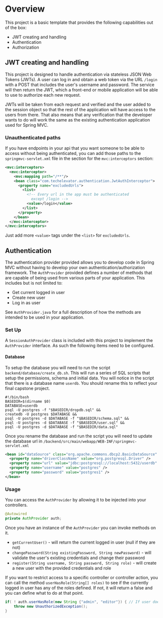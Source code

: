 # Overview

This project is a basic template that provides the following capabilities out of the box:

* JWT creating and handling
* Authentication
* Authorization

## JWT creating and handling

This project is designed to handle authentication via stateless JSON Web Tokens (JWTs). A user can log in and obtain a web token via the URL `/login` with a POST that includes the user's username and password. The service will then return the JWT, which a front-end or mobile application will be able to use to authorize each new request.

JWTs will be taken from each request and verified and the user added to the session object so that the rest of the application will have access to the users from there. That also means that any verification that the developer wants to do will work the same as the existing authentication application used for Spring MVC.

### Unauthenticated paths

If you have endpoints in your api that you want someone to be able to access without being authenticated, you can add those paths to the `springmvc-servlet.xml` file in the section for the `mvc:interceptors` section:

``` xml
<mvc:interceptors>
  <mvc:interceptor>
    <mvc:mapping path="/**"/>
    <bean class="com.techelevator.authentication.JwtAuthInterceptor">
      <property name="excludedUrls">
        <list>
          <!-- Every url in the app must be authenticated
            except /login -->
          <value>/login</value>
        </list>
      </property>
    </bean>
  </mvc:interceptor>
</mvc:interceptors>
```

Just add more `<value>` tags under the `<list>` for `excludedUrls`.

## Authentication

The authentication provider provided allows you to develop code in Spring MVC without having to develop your own authentication/authorization framework. The `AuthProvider` provided defines a number of methods that are capable of being used from various parts of your application. This includes but is not limited to:

* Get current logged in user
* Create new user
* Log in as user

See `AuthProvider.java` for a full description of how the methods are intended to be used in your application.

### Set Up

A `SessionAuthProvider` class is included with this project to implement the `AuthProvider` interface. As such the following items need to be configured.

#### Database

To setup the database you will need to run the script `backend/database/create_db.sh`. This will run a series of SQL scripts that setup the permissions, schema and initial data. You will notice in the script that there is a database name `userdb`. You should rename this to reflect your final capstone project.

```
#!/bin/bash
BASEDIR=$(dirname $0)
DATABASE=userdb
psql -U postgres -f "$BASEDIR/dropdb.sql" &&
createdb -U postgres $DATABASE &&
psql -U postgres -d $DATABASE -f "$BASEDIR/schema.sql" &&
psql -U postgres -d $DATABASE -f "$BASEDIR/user.sql" &&
psql -U postgres -d $DATABASE -f "$BASEDIR/data.sql"
```

Once you rename the database and run the script you will need to update the database url in `/backend/src/main/webapp/WEB-INF/springmvc-servlet.xml`

```xml
<bean id="dataSource" class="org.apache.commons.dbcp2.BasicDataSource" destroy-method="close">
  <property name="driverClassName" value="org.postgresql.Driver" />
  <property name="url" value="jdbc:postgresql://localhost:5432/userdb" />
  <property name="username" value="postgres" />
  <property name="password" value="postgres1" />
</bean>
```

### Usage

You can access the `AuthProvider` by allowing it to be injected into your controllers.

```java
@Autowired
private AuthProvider auth;
```

Once you have an instance of the `AuthProvider` you can invoke methods on it.

* `getCurrentUser()` - will return the current logged in user (null if they are not)
* `changePassword(String existingPassword, String newPassword)` - will validate the user's existing credentials and change their password
* `register(String username, String password, String role)` - will create a new user with the provided credentials and role


If you want to restrict access to a specific controller or controller action, you can call the method `userHasRole(String[] roles)` to see if the currently logged in user has any of the roles defined. If not, it will return a false and you can define what to do at that point.

```java
if( ! auth.userHasRole(new String {"admin", "editor"}) { // If user doesn't have the admin or editor role
    throw new UnauthorizedException();
}
```